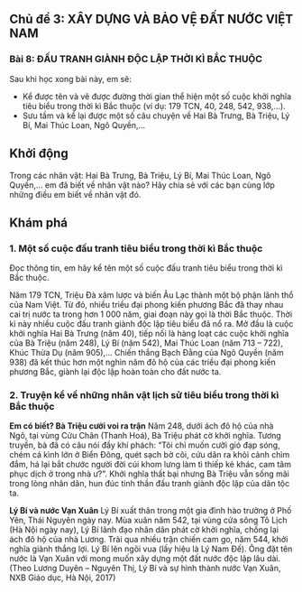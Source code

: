 ## Chủ đề 3: XÂY DỰNG VÀ BẢO VỆ ĐẤT NƯỚC VIỆT NAM
### Bài 8: ĐẤU TRANH GIÀNH ĐỘC LẬP THỜI KÌ BẮC THUỘC

Sau khi học xong bài này, em sẽ:
- Kể được tên và vẽ được đường thời gian thể hiện một số cuộc khởi nghĩa tiêu biểu trong thời kì Bắc thuộc (ví dụ: 179 TCN, 40, 248, 542, 938,...).
- Sưu tầm và kể lại được một số câu chuyện về Hai Bà Trưng, Bà Triệu, Lý Bí, Mai Thúc Loan, Ngô Quyền,...

## Khởi động
Trong các nhân vật: Hai Bà Trưng, Bà Triệu, Lý Bí, Mai Thúc Loan, Ngô Quyền,... em đã biết về nhân vật nào? Hãy chia sẻ với các bạn cùng lớp những điều em biết về nhân vật đó.

## Khám phá
### 1. Một số cuộc đấu tranh tiêu biểu trong thời kì Bắc thuộc
Đọc thông tin, em hãy kể tên một số cuộc đấu tranh tiêu biểu trong thời kì Bắc thuộc.

Năm 179 TCN, Triệu Đà xâm lược và biến Âu Lạc thành một bộ phận lãnh thổ của Nam Việt. Từ đó, nhiều triều đại phong kiến phương Bắc đã thay nhau cai trị nước ta trong hơn 1 000 năm, giai đoạn này gọi là thời Bắc thuộc.
Thời kì này nhiều cuộc đấu tranh giành độc lập tiêu biểu đã nổ ra. Mở đầu là cuộc khởi nghĩa Hai Bà Trưng (năm 40), tiếp nối là hàng loạt các cuộc khởi nghĩa của Bà Triệu (năm 248), Lý Bí (năm 542), Mai Thúc Loan (năm 713 – 722), Khúc Thừa Dụ (năm 905),... Chiến thắng Bạch Đằng của Ngô Quyền (năm 938) đã kết thúc hơn một nghìn năm đô hộ của các triều đại phong kiến phương Bắc, giành lại độc lập hoàn toàn cho đất nước ta.

### 2. Truyện kể về những nhân vật lịch sử tiêu biểu trong thời kì Bắc thuộc
**Em có biết? Bà Triệu cưỡi voi ra trận**
Năm 248, dưới ách đô hộ của nhà Ngô, tại vùng Cửu Chân (Thanh Hoá), Bà Triệu phát cờ khởi nghĩa. Tương truyền, bà đã có câu nói đầy khí phách:
“Tôi chỉ muốn cưỡi gió đạp sóng, chém cá kình lớn ở Biển Đông, quét sạch bờ cõi, cứu dân ra khỏi cảnh chìm đắm, há lại bắt chước người đời cúi khom lưng làm tì thiếp kẻ khác, cam tâm phục dịch ở trong nhà ư?”. Khởi nghĩa thất bại nhưng Bà Triệu vẫn sống mãi trong lòng nhân dân, hun đúc tinh thần đấu tranh giành độc lập của dân tộc ta.

**Lý Bí và nước Vạn Xuân**
Lý Bí xuất thân trong một gia đình hào trưởng ở Phố Yên, Thái Nguyên ngày nay. Mùa xuân năm 542, tại vùng cửa sông Tô Lịch (Hà Nội ngày nay), Lý Bí lãnh đạo nhân dân phát cờ khởi nghĩa, chống lại ách đô hộ của nhà Lương. Trải qua nhiều trận chiến cam go, năm 544, khởi nghĩa giành thắng lợi. Lý Bí lên ngôi vua (lấy hiệu là Lý Nam Đế). Ông đặt tên nước là Vạn Xuân với mong muốn xây dựng một đất nước độc lập lâu dài.
(Theo Lương Duyên – Nguyên Thị, Lý Bí và sự hình thành nước Vạn Xuân, NXB Giáo dục, Hà Nội, 2017)
